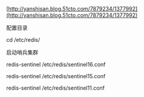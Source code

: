 [http://yanshisan.blog.51cto.com/7879234/1377992](http://yanshisan.blog.51cto.com/7879234/1377992)

配置目录

cd /etc/redis/

启动哨兵集群

redis-sentinel /etc/redis/sentinel16.conf

redis-sentinel /etc/redis/sentinel15.conf

redis-sentinel /etc/redis/sentinel11.conf

